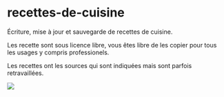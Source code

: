# recettes-de-cuisine

Écriture, mise à jour et sauvegarde de recettes de cuisine.

Les recette sont sous licence libre, vous êtes libre de les copier pour tous les usages y compris professionels.

Les recettes ont les sources qui sont indiquées mais sont parfois retravaillées.

![](https://pbs.twimg.com/media/EfVd5T5WAAEIBtz.jpg)

